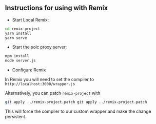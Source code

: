 
## Instructions for using with Remix

- Start Local Remix:

```sh
cd remix-project
yarn install
yarn serve
```

- Start the solc proxy server:

```sh
npm install
node server.js
```

- Configure Remix

In Remix you will need to set the compiler to
`http://localhost:3000/wrapper.js`

Alternatively, you can patch `remix-project` with

```sh
git apply ../remix-project.patch git apply ../remix-project.patch
```

This will force the compiler to our custom wrapper and make the change persistent.
